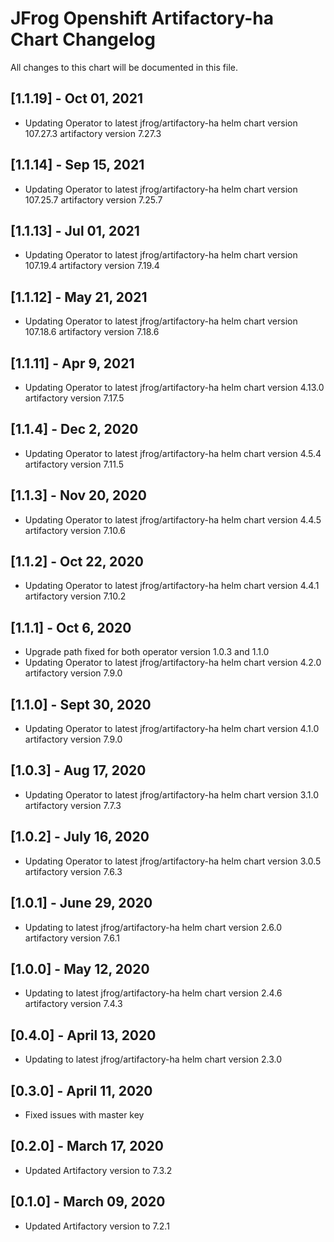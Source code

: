 # JFrog  Openshift Artifactory-ha Chart Changelog
All changes to this chart will be documented in this file.

## [1.1.19] - Oct 01, 2021
* Updating Operator to latest jfrog/artifactory-ha helm chart version 107.27.3 artifactory version 7.27.3

## [1.1.14] - Sep 15, 2021
* Updating Operator to latest jfrog/artifactory-ha helm chart version 107.25.7 artifactory version 7.25.7

## [1.1.13] - Jul 01, 2021
* Updating Operator to latest jfrog/artifactory-ha helm chart version 107.19.4 artifactory version 7.19.4

## [1.1.12] - May 21, 2021
* Updating Operator to latest jfrog/artifactory-ha helm chart version 107.18.6 artifactory version 7.18.6

## [1.1.11] - Apr 9, 2021
* Updating Operator to latest jfrog/artifactory-ha helm chart version 4.13.0 artifactory version 7.17.5

## [1.1.4] - Dec 2, 2020
* Updating Operator to latest jfrog/artifactory-ha helm chart version 4.5.4 artifactory version 7.11.5

## [1.1.3] - Nov 20, 2020
* Updating Operator to latest jfrog/artifactory-ha helm chart version 4.4.5 artifactory version 7.10.6

## [1.1.2] - Oct 22, 2020
* Updating Operator to latest jfrog/artifactory-ha helm chart version 4.4.1 artifactory version 7.10.2

## [1.1.1] - Oct 6, 2020
* Upgrade path fixed for both operator version 1.0.3 and 1.1.0
* Updating Operator to latest jfrog/artifactory-ha helm chart version 4.2.0 artifactory version 7.9.0

## [1.1.0] - Sept 30, 2020
* Updating Operator to latest jfrog/artifactory-ha helm chart version 4.1.0 artifactory version 7.9.0

## [1.0.3] - Aug 17, 2020
* Updating Operator to latest jfrog/artifactory-ha helm chart version 3.1.0 artifactory version 7.7.3

## [1.0.2] - July 16, 2020
* Updating Operator to latest jfrog/artifactory-ha helm chart version 3.0.5 artifactory version 7.6.3

## [1.0.1] - June 29, 2020
* Updating to latest jfrog/artifactory-ha helm chart version 2.6.0 artifactory version 7.6.1

## [1.0.0] - May 12, 2020
* Updating to latest jfrog/artifactory-ha helm chart version 2.4.6 artifactory version 7.4.3

## [0.4.0] - April 13, 2020
* Updating to latest jfrog/artifactory-ha helm chart version 2.3.0

## [0.3.0] - April 11, 2020
* Fixed issues with master key

## [0.2.0] - March 17, 2020
* Updated Artifactory version to 7.3.2

## [0.1.0] - March 09, 2020
* Updated Artifactory version to 7.2.1
